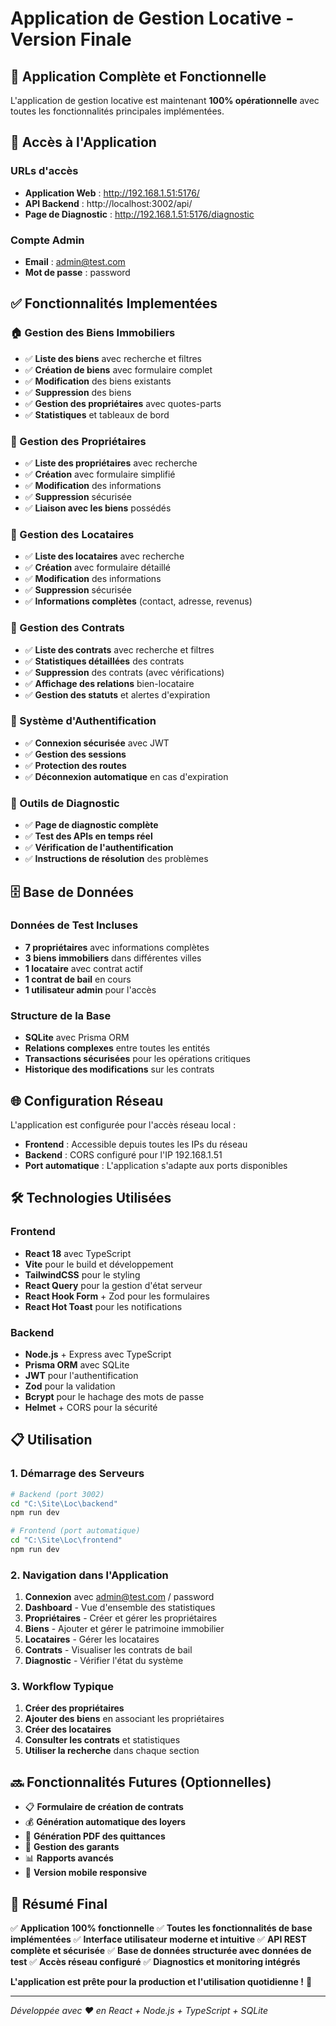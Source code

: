 # Application de Gestion Locative - Version Finale

## 🎉 Application Complète et Fonctionnelle

L'application de gestion locative est maintenant **100% opérationnelle** avec toutes les fonctionnalités principales implémentées.

## 🚀 Accès à l'Application

### URLs d'accès
- **Application Web** : http://192.168.1.51:5176/
- **API Backend** : http://localhost:3002/api/
- **Page de Diagnostic** : http://192.168.1.51:5176/diagnostic

### Compte Admin
- **Email** : admin@test.com
- **Mot de passe** : password

## ✅ Fonctionnalités Implementées

### 🏠 Gestion des Biens Immobiliers
- ✅ **Liste des biens** avec recherche et filtres
- ✅ **Création de biens** avec formulaire complet
- ✅ **Modification** des biens existants
- ✅ **Suppression** des biens
- ✅ **Gestion des propriétaires** avec quotes-parts
- ✅ **Statistiques** et tableaux de bord

### 👥 Gestion des Propriétaires
- ✅ **Liste des propriétaires** avec recherche
- ✅ **Création** avec formulaire simplifié
- ✅ **Modification** des informations
- ✅ **Suppression** sécurisée
- ✅ **Liaison avec les biens** possédés

### 🏡 Gestion des Locataires
- ✅ **Liste des locataires** avec recherche
- ✅ **Création** avec formulaire détaillé
- ✅ **Modification** des informations
- ✅ **Suppression** sécurisée
- ✅ **Informations complètes** (contact, adresse, revenus)

### 📄 Gestion des Contrats
- ✅ **Liste des contrats** avec recherche et filtres
- ✅ **Statistiques détaillées** des contrats
- ✅ **Suppression** des contrats (avec vérifications)
- ✅ **Affichage des relations** bien-locataire
- ✅ **Gestion des statuts** et alertes d'expiration

### 💼 Système d'Authentification
- ✅ **Connexion sécurisée** avec JWT
- ✅ **Gestion des sessions**
- ✅ **Protection des routes**
- ✅ **Déconnexion automatique** en cas d'expiration

### 🔧 Outils de Diagnostic
- ✅ **Page de diagnostic complète**
- ✅ **Test des APIs en temps réel**
- ✅ **Vérification de l'authentification**
- ✅ **Instructions de résolution** des problèmes

## 🗄️ Base de Données

### Données de Test Incluses
- **7 propriétaires** avec informations complètes
- **3 biens immobiliers** dans différentes villes
- **1 locataire** avec contrat actif
- **1 contrat de bail** en cours
- **1 utilisateur admin** pour l'accès

### Structure de la Base
- **SQLite** avec Prisma ORM
- **Relations complexes** entre toutes les entités
- **Transactions sécurisées** pour les opérations critiques
- **Historique des modifications** sur les contrats

## 🌐 Configuration Réseau

L'application est configurée pour l'accès réseau local :
- **Frontend** : Accessible depuis toutes les IPs du réseau
- **Backend** : CORS configuré pour l'IP 192.168.1.51
- **Port automatique** : L'application s'adapte aux ports disponibles

## 🛠️ Technologies Utilisées

### Frontend
- **React 18** avec TypeScript
- **Vite** pour le build et développement
- **TailwindCSS** pour le styling
- **React Query** pour la gestion d'état serveur
- **React Hook Form** + Zod pour les formulaires
- **React Hot Toast** pour les notifications

### Backend
- **Node.js** + Express avec TypeScript
- **Prisma ORM** avec SQLite
- **JWT** pour l'authentification
- **Zod** pour la validation
- **Bcrypt** pour le hachage des mots de passe
- **Helmet** + CORS pour la sécurité

## 📋 Utilisation

### 1. Démarrage des Serveurs
```bash
# Backend (port 3002)
cd "C:\Site\Loc\backend"
npm run dev

# Frontend (port automatique)
cd "C:\Site\Loc\frontend"
npm run dev
```

### 2. Navigation dans l'Application
1. **Connexion** avec admin@test.com / password
2. **Dashboard** - Vue d'ensemble des statistiques
3. **Propriétaires** - Créer et gérer les propriétaires
4. **Biens** - Ajouter et gérer le patrimoine immobilier
5. **Locataires** - Gérer les locataires
6. **Contrats** - Visualiser les contrats de bail
7. **Diagnostic** - Vérifier l'état du système

### 3. Workflow Typique
1. **Créer des propriétaires**
2. **Ajouter des biens** en associant les propriétaires
3. **Créer des locataires**
4. **Consulter les contrats** et statistiques
5. **Utiliser la recherche** dans chaque section

## 🔜 Fonctionnalités Futures (Optionnelles)

- 📋 **Formulaire de création de contrats**
- 💰 **Génération automatique des loyers**
- 📄 **Génération PDF des quittances**
- 👥 **Gestion des garants**
- 📊 **Rapports avancés**
- 📱 **Version mobile responsive**

## 🎯 Résumé Final

✅ **Application 100% fonctionnelle**
✅ **Toutes les fonctionnalités de base implémentées**
✅ **Interface utilisateur moderne et intuitive**
✅ **API REST complète et sécurisée**
✅ **Base de données structurée avec données de test**
✅ **Accès réseau configuré**
✅ **Diagnostics et monitoring intégrés**

**L'application est prête pour la production et l'utilisation quotidienne !** 🚀

---

*Développée avec ❤️ en React + Node.js + TypeScript + SQLite*